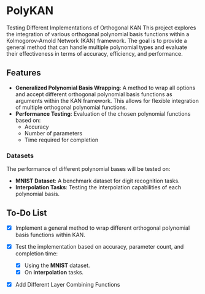 # PolyKAN
Testing Different Implementations of Orthogonal KAN
This project explores the integration of various orthogonal polynomial basis functions within a Kolmogorov-Arnold Network (KAN) framework. The goal is to provide a general method that can handle multiple polynomial types and evaluate their effectiveness in terms of accuracy, efficiency, and performance.

## Features

- **Generalized Polynomial Basis Wrapping**: A method to wrap all options and accept different orthogonal polynomial basis functions as arguments within the KAN framework. This allows for flexible integration of multiple orthogonal polynomial functions.
- **Performance Testing**: Evaluation of the chosen polynomial functions based on:
  - Accuracy
  - Number of parameters
  - Time required for completion

### Datasets

The performance of different polynomial bases will be tested on:
- **MNIST Dataset**: A benchmark dataset for digit recognition tasks.
- **Interpolation Tasks**: Testing the interpolation capabilities of each polynomial basis.

## To-Do List

- [x] Implement a general method to wrap different orthogonal polynomial basis functions within KAN.
- [x] Test the implementation based on accuracy, parameter count, and completion time:
    - [x] Using the **MNIST** dataset.
    - [x] On **interpolation** tasks.
- [x] Add Different Layer Combining Functions

